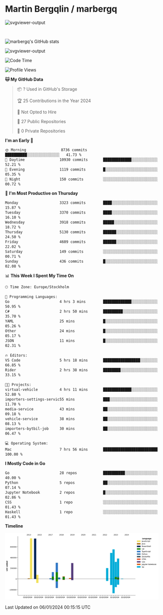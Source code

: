 # Martin Bergqlin / marbergq

![svgviewer-output](https://user-images.githubusercontent.com/2405410/206014777-22d41ecb-c24f-421d-b7d9-bba2cb5bb0de.svg)

<br>

<!--- [![Martin's Week](https://github-readme-stats.vercel.app/api/wakatime?username=marbergq&theme=dark)](https://github.com/anuraghazra/github-readme-stats) -->

![marbergq's GitHub stats](https://github-readme-stats.vercel.app/api?username=marbergq&count_private=true&show_icons=true)

![svgviewer-output](https://wakatime.com/badge/user/3f0a2069-6683-4e19-9a4a-7d21ea815067.svg)

<!--START_SECTION:waka-->
![Code Time](http://img.shields.io/badge/Code%20Time-3%2C642%20hrs%2044%20mins-blue)

![Profile Views](http://img.shields.io/badge/Profile%20Views-0-blue)

**🐱 My GitHub Data** 

> 📦 ? Used in GitHub's Storage 
 > 
> 🏆 25 Contributions in the Year 2024
 > 
> 🚫 Not Opted to Hire
 > 
> 📜 27 Public Repositories 
 > 
> 🔑 0 Private Repositories 
 > 
**I'm an Early 🐤** 

```text
🌞 Morning                8736 commits        ██████████░░░░░░░░░░░░░░░   41.73 % 
🌆 Daytime                10930 commits       █████████████░░░░░░░░░░░░   52.21 % 
🌃 Evening                1119 commits        █░░░░░░░░░░░░░░░░░░░░░░░░   05.35 % 
🌙 Night                  150 commits         ░░░░░░░░░░░░░░░░░░░░░░░░░   00.72 % 
```
📅 **I'm Most Productive on Thursday** 

```text
Monday                   3323 commits        ████░░░░░░░░░░░░░░░░░░░░░   15.87 % 
Tuesday                  3370 commits        ████░░░░░░░░░░░░░░░░░░░░░   16.10 % 
Wednesday                3918 commits        █████░░░░░░░░░░░░░░░░░░░░   18.72 % 
Thursday                 5130 commits        ██████░░░░░░░░░░░░░░░░░░░   24.50 % 
Friday                   4609 commits        ██████░░░░░░░░░░░░░░░░░░░   22.02 % 
Saturday                 149 commits         ░░░░░░░░░░░░░░░░░░░░░░░░░   00.71 % 
Sunday                   436 commits         █░░░░░░░░░░░░░░░░░░░░░░░░   02.08 % 
```


📊 **This Week I Spent My Time On** 

```text
🕑︎ Time Zone: Europe/Stockholm

💬 Programming Languages: 
Go                       4 hrs 3 mins        █████████████░░░░░░░░░░░░   50.95 % 
C#                       2 hrs 50 mins       █████████░░░░░░░░░░░░░░░░   35.70 % 
YAML                     25 mins             █░░░░░░░░░░░░░░░░░░░░░░░░   05.26 % 
Other                    24 mins             █░░░░░░░░░░░░░░░░░░░░░░░░   05.17 % 
JSON                     11 mins             █░░░░░░░░░░░░░░░░░░░░░░░░   02.31 % 

🔥 Editors: 
VS Code                  5 hrs 18 mins       █████████████████░░░░░░░░   66.85 % 
Rider                    2 hrs 38 mins       ████████░░░░░░░░░░░░░░░░░   33.15 % 

🐱‍💻 Projects: 
virtual-vehicle          4 hrs 11 mins       █████████████░░░░░░░░░░░░   52.80 % 
importers-settings-servic55 mins             ███░░░░░░░░░░░░░░░░░░░░░░   11.70 % 
media-service            43 mins             ██░░░░░░░░░░░░░░░░░░░░░░░   09.18 % 
vehicle-service          38 mins             ██░░░░░░░░░░░░░░░░░░░░░░░   08.13 % 
importers-bytbil-job     30 mins             ██░░░░░░░░░░░░░░░░░░░░░░░   06.47 % 

💻 Operating System: 
Mac                      7 hrs 56 mins       █████████████████████████   100.00 % 
```

**I Mostly Code in Go** 

```text
Go                       28 repos            ██████████░░░░░░░░░░░░░░░   40.00 % 
Python                   5 repos             ██░░░░░░░░░░░░░░░░░░░░░░░   07.14 % 
Jupyter Notebook         2 repos             █░░░░░░░░░░░░░░░░░░░░░░░░   02.86 % 
CSS                      1 repo              ░░░░░░░░░░░░░░░░░░░░░░░░░   01.43 % 
Haskell                  1 repo              ░░░░░░░░░░░░░░░░░░░░░░░░░   01.43 % 
```



**Timeline**

![Lines of Code chart](https://raw.githubusercontent.com/marbergq/marbergq/main/assets/bar_graph.png)


 Last Updated on 06/01/2024 00:15:15 UTC
<!--END_SECTION:waka-->
